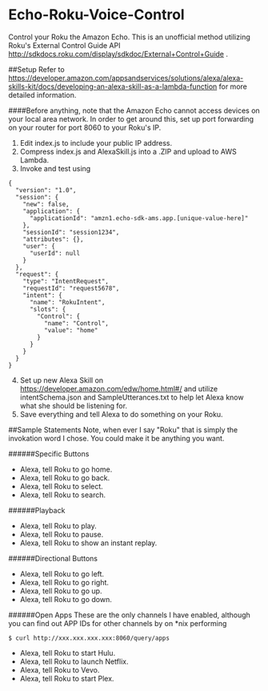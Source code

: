 # Echo-Roku-Voice-Control
Control your Roku the Amazon Echo. This is an unofficial method utilizing Roku's External Control Guide API http://sdkdocs.roku.com/display/sdkdoc/External+Control+Guide .

##Setup
Refer to https://developer.amazon.com/appsandservices/solutions/alexa/alexa-skills-kit/docs/developing-an-alexa-skill-as-a-lambda-function for more detailed information.

####Before anything, note that the Amazon Echo cannot access devices on your local area network. In order to get around this, set up port forwarding on your router for port 8060 to your Roku's IP.

1. Edit index.js to include your public IP address.
2. Compress index.js and AlexaSkill.js into a .ZIP and upload to AWS Lambda.
3. Invoke and test using 

```
{
  "version": "1.0",
  "session": {
    "new": false,
    "application": {
      "applicationId": "amzn1.echo-sdk-ams.app.[unique-value-here]"
    },
    "sessionId": "session1234",
    "attributes": {},
    "user": {
      "userId": null
    }
  },
  "request": {
    "type": "IntentRequest",
    "requestId": "request5678",
    "intent": {
      "name": "RokuIntent",
      "slots": {
        "Control": {
          "name": "Control",
          "value": "home"
        }
      }
    }
  }
}
```

4. Set up new Alexa Skill on https://developer.amazon.com/edw/home.html#/ and utilize intentSchema.json and SampleUtterances.txt to help let Alexa know what she should be listening for.
5. Save everything and tell Alexa to do something on your Roku.

##Sample Statements
Note, when ever I say "Roku" that is simply the invokation word I chose. You could make it be anything you want.

######Specific Buttons
* Alexa, tell Roku to go home.
* Alexa, tell Roku to go back.
* Alexa, tell Roku to select.
* Alexa, tell Roku to search.

######Playback
* Alexa, tell Roku to play.
* Alexa, tell Roku to pause.
* Alexa, tell Roku to show an instant replay.

######Directional Buttons
* Alexa, tell Roku to go left.
* Alexa, tell Roku to go right.
* Alexa, tell Roku to go up.
* Alexa, tell Roku to go down.

######Open Apps
These are the only channels I have enabled, although you can find out APP IDs for other channels by on *nix performing

`$ curl http://xxx.xxx.xxx.xxx:8060/query/apps`

* Alexa, tell Roku to start Hulu.
* Alexa, tell Roku to launch Netflix.
* Alexa, tell Roku to Vevo.
* Alexa, tell Roku to start Plex.
